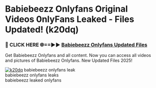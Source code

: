 # Babiebeezz Onlyfans Original Videos 0nlyFans Leaked - Files Updated! (k20dq)

<h3>🔴 CLICK HERE 🌐==►► <a href="https://tinyurl.com/2jnfzry5" rel="nofollow">Babiebeezz Onlyfans Updated Files</a></h3>

Get Babiebeezz Onlyfans and all content. Now you can access all videos and pictures of Babiebeezz Onlyfans. New Updated Files 2025!

[![k20dq](https://i.imgur.com/GyGTBgg.gif)](https://tinyurl.com/2jnfzry5)
babiebeezz onlyfans leak<br>
babiebeezz onlyfans leaks<br>
babiebeezz leaked onlyfans